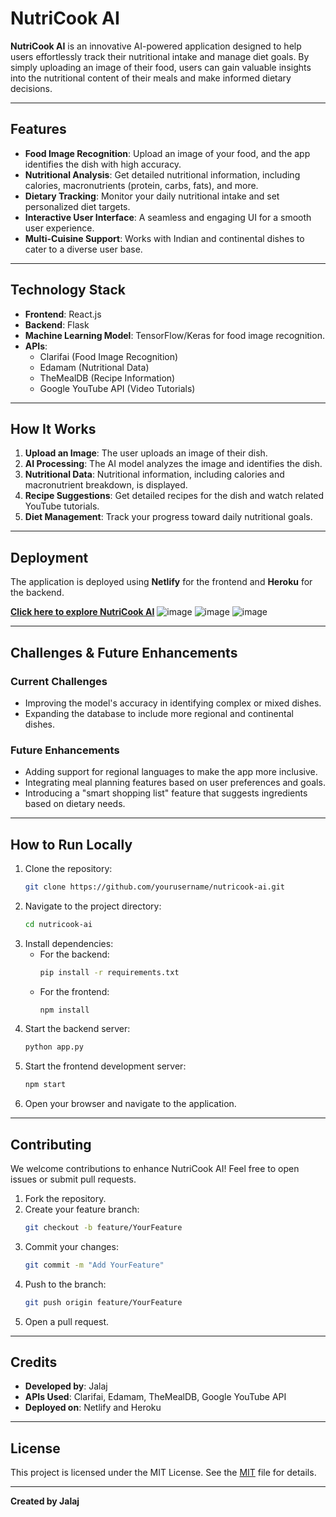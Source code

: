 # NutriCook AI

**NutriCook AI** is an innovative AI-powered application designed to help users effortlessly track their nutritional intake and manage diet goals. By simply uploading an image of their food, users can gain valuable insights into the nutritional content of their meals and make informed dietary decisions.

---

## Features

- **Food Image Recognition**: Upload an image of your food, and the app identifies the dish with high accuracy.
- **Nutritional Analysis**: Get detailed nutritional information, including calories, macronutrients (protein, carbs, fats), and more.
- **Dietary Tracking**: Monitor your daily nutritional intake and set personalized diet targets.
- **Interactive User Interface**: A seamless and engaging UI for a smooth user experience.
- **Multi-Cuisine Support**: Works with Indian and continental dishes to cater to a diverse user base.

---

## Technology Stack

- **Frontend**: React.js
- **Backend**: Flask
- **Machine Learning Model**: TensorFlow/Keras for food image recognition.
- **APIs**:
  - Clarifai (Food Image Recognition)
  - Edamam (Nutritional Data)
  - TheMealDB (Recipe Information)
  - Google YouTube API (Video Tutorials)

---

## How It Works

1. **Upload an Image**: The user uploads an image of their dish.
2. **AI Processing**: The AI model analyzes the image and identifies the dish.
3. **Nutritional Data**: Nutritional information, including calories and macronutrient breakdown, is displayed.
4. **Recipe Suggestions**: Get detailed recipes for the dish and watch related YouTube tutorials.
5. **Diet Management**: Track your progress toward daily nutritional goals.

---

## Deployment

The application is deployed using **Netlify** for the frontend and **Heroku** for the backend. 

[**Click here to explore NutriCook AI**](https://graceful-licorice-e0329c.netlify.app/)
![image](https://github.com/user-attachments/assets/fcb09d29-5708-4222-806c-670a20a99509)
![image](https://github.com/user-attachments/assets/6b3238cd-0eac-497e-ab1c-0d85c3e31d9e)
![image](https://github.com/user-attachments/assets/20c18120-a5da-4e29-98e7-dbff8896ce3c)

---

## Challenges & Future Enhancements

### Current Challenges
- Improving the model's accuracy in identifying complex or mixed dishes.
- Expanding the database to include more regional and continental dishes.

### Future Enhancements
- Adding support for regional languages to make the app more inclusive.
- Integrating meal planning features based on user preferences and goals.
- Introducing a "smart shopping list" feature that suggests ingredients based on dietary needs.

---

## How to Run Locally

1. Clone the repository:
   ```bash
   git clone https://github.com/yourusername/nutricook-ai.git
   ```
2. Navigate to the project directory:
   ```bash
   cd nutricook-ai
   ```
3. Install dependencies:
   - For the backend:
     ```bash
     pip install -r requirements.txt
     ```
   - For the frontend:
     ```bash
     npm install
     ```
4. Start the backend server:
   ```bash
   python app.py
   ```
5. Start the frontend development server:
   ```bash
   npm start
   ```
6. Open your browser and navigate to the application.

---

## Contributing

We welcome contributions to enhance NutriCook AI! Feel free to open issues or submit pull requests.

1. Fork the repository.
2. Create your feature branch:
   ```bash
   git checkout -b feature/YourFeature
   ```
3. Commit your changes:
   ```bash
   git commit -m "Add YourFeature"
   ```
4. Push to the branch:
   ```bash
   git push origin feature/YourFeature
   ```
5. Open a pull request.

---

## Credits

- **Developed by**: Jalaj
- **APIs Used**: Clarifai, Edamam, TheMealDB, Google YouTube API
- **Deployed on**: Netlify and Heroku

---

## License

This project is licensed under the MIT License. See the [MIT](LICENSE) file for details.

---

**Created by Jalaj**
